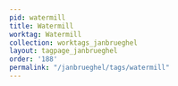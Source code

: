 ```yaml
---
pid: watermill
title: Watermill
worktag: Watermill
collection: worktags_janbrueghel
layout: tagpage_janbrueghel
order: '188'
permalink: "/janbrueghel/tags/watermill"
---
```

